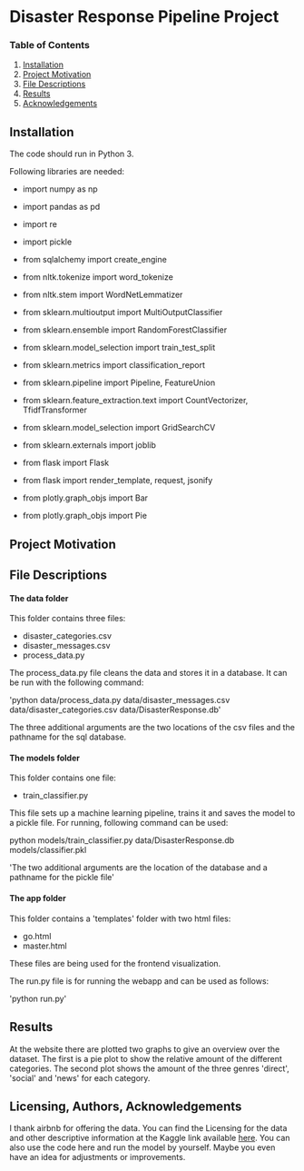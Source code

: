 # Disaster Response Pipeline Project

### Table of Contents

1. [Installation](#installation)
2. [Project Motivation](#motivation)
3. [File Descriptions](#files)
4. [Results](#results)
5. [Acknowledgements](#licensing)

## Installation <a name="installation"></a>

The code should run in Python 3.

Following libraries are needed:
- import numpy as np
- import pandas as pd
- import re
- import pickle
- from sqlalchemy import create_engine

- from nltk.tokenize import word_tokenize
- from nltk.stem import WordNetLemmatizer

- from sklearn.multioutput import MultiOutputClassifier
- from sklearn.ensemble import RandomForestClassifier
- from sklearn.model_selection import train_test_split
- from sklearn.metrics import classification_report
- from sklearn.pipeline import Pipeline, FeatureUnion
- from sklearn.feature_extraction.text import CountVectorizer, TfidfTransformer
- from sklearn.model_selection import GridSearchCV
- from sklearn.externals import joblib

- from flask import Flask
- from flask import render_template, request, jsonify

- from plotly.graph_objs import Bar
- from plotly.graph_objs import Pie

## Project Motivation<a name="motivation"></a>




## File Descriptions <a name="files"></a>

#### The data folder

This folder contains three files:

- disaster_categories.csv
- disaster_messages.csv
- process_data.py

The process_data.py file cleans the data and stores it in a database. It can be run with the following command: 

'python data/process_data.py data/disaster_messages.csv data/disaster_categories.csv data/DisasterResponse.db'

The three additional arguments are the two locations of the csv files and the pathname for the sql database.

#### The models folder

This folder contains one file:

- train_classifier.py

This file sets up a machine learning pipeline, trains it and saves the model to a pickle file. For running, following command can be used:

python models/train_classifier.py data/DisasterResponse.db models/classifier.pkl

'The two additional arguments are the location of the database and a pathname for the pickle file'

#### The app folder

This folder contains a 'templates' folder with two html files:

- go.html
- master.html

These files are being used for the frontend visualization.

The run.py file is for running the webapp and can be used as follows:

'python run.py'

## Results<a name="results"></a>

At the website there are plotted two graphs to give an overview over the dataset. The first is a pie plot to show the relative amount of the different categories. The second plot shows the amount of the three genres 'direct', 'social' and 'news' for each category. 

## Licensing, Authors, Acknowledgements<a name="licensing"></a>

I thank airbnb for offering the data. You can find the Licensing for the data and other descriptive information at the Kaggle link available [here](https://www.kaggle.com/airbnb/seattle/data). You can also use the code here and run the model by yourself. Maybe you even have an idea for adjustments or improvements. 
